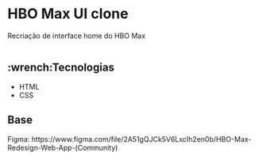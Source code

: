 <h1>HBO Max UI clone</h1>
<p>Recriação de interface home do HBO Max</p>
<img src="https://user-images.githubusercontent.com/109824495/217814985-ebaa0e9b-8d91-4e6c-ae08-7e1784055251.png" style="width" alt="">
<h2>:wrench:Tecnologias</h2>
<ul>
<li>HTML</li>
<li>CSS</li>
</ul>
<h2>Base</h2>
<p>Figma: https://www.figma.com/file/2A51gQJCk5V6LxcIh2en0b/HBO-Max-Redesign-Web-App-(Community)</p>
